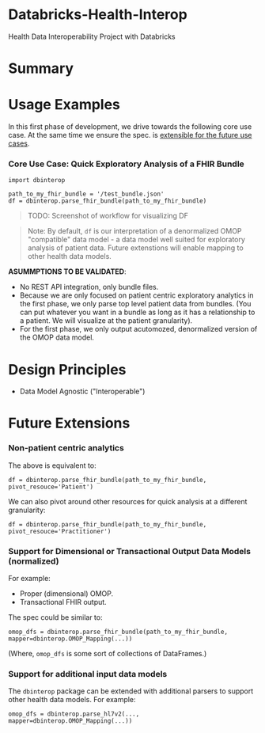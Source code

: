 # Databricks-Health-Interop
Health Data Interoperability Project with Databricks

# Summary

# Usage Examples
In this first phase of development, we drive
towards the following core use case. At the same
time we ensure the spec. is [extensible for the future
use cases](#future-extensions).

### Core Use Case: Quick Exploratory Analysis of a FHIR Bundle
```
import dbinterop

path_to_my_fhir_bundle = '/test_bundle.json'
df = dbinterop.parse_fhir_bundle(path_to_my_fhir_bundle)
```
> TODO: Screenshot of workflow for visualizing DF

> Note: By default, `df` is our interpretation of
> a denormalized OMOP "compatible" data model - a
> data model well suited for exploratory analysis of
> patient data. Future extenstions will enable mapping
> to other health data models.

**ASUMMPTIONS TO BE VALIDATED**:
- No REST API integration, only bundle files.
- Because we are only focused on patient centric exploratory
  analytics in the first phase, we only parse top level patient
  data from bundles. (You can put whatever you want in
  a bundle as long as it has a relationship to a patient.
  We will visualize at the patient granularity).
- For the first phase, we only output acutomozed, denormalized 
  version of the OMOP data model.

# Design Principles
- Data Model Agnostic ("Interoperable")

# Future Extensions

### Non-patient centric analytics
The above is equivalent to:
```
df = dbinterop.parse_fhir_bundle(path_to_my_fhir_bundle, pivot_resouce='Patient')
```

We can also pivot around other resources for quick analysis at
a different granularity:
```
df = dbinterop.parse_fhir_bundle(path_to_my_fhir_bundle, pivot_resouce='Practitioner')
```

### Support for Dimensional or Transactional Output Data Models (normalized)
For example:
- Proper (dimensional) OMOP.
- Transactional FHIR output.

The spec could be similar to:
```
omop_dfs = dbinterop.parse_fhir_bundle(path_to_my_fhir_bundle, mapper=dbinterop.OMOP_Mapping(...))
```
(Where, `omop_dfs` is some sort of collections of DataFrames.)

### Support for additional input data models
The `dbinterop` package can be extended with additional parsers to support
other health data models. For example:
```
omop_dfs = dbinterop.parse_hl7v2(..., mapper=dbinterop.OMOP_Mapping(...))
```

